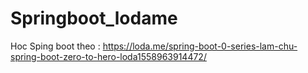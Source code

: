# Springboot_lodame
Hoc Sping boot theo : https://loda.me/spring-boot-0-series-lam-chu-spring-boot-zero-to-hero-loda1558963914472/

